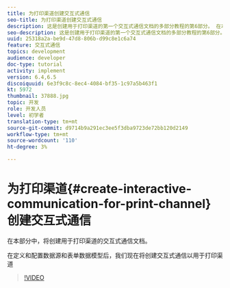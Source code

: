 ```yaml
---
title: 为打印渠道创建交互式通信
seo-title: 为打印渠道创建交互式通信
description: 这是创建用于打印渠道的第一个交互式通信文档的多部分教程的第6部分。 在本部分中，将创建用于打印渠道的交互式通信文档。
seo-description: 这是创建用于打印渠道的第一个交互式通信文档的多部分教程的第6部分。 在本部分中，将创建用于打印渠道的交互式通信文档。
uuid: 25318a2a-be9d-47d8-806b-d99c8e1c6a74
feature: 交互式通信
topics: development
audience: developer
doc-type: tutorial
activity: implement
version: 6.4,6.5
discoiquuid: 6e3f9c8c-8ec4-4084-bf35-1c97a5b463f1
kt: 5972
thumbnail: 37888.jpg
topic: 开发
role: 开发人员
level: 初学者
translation-type: tm+mt
source-git-commit: d9714b9a291ec3ee5f3dba9723de72bb120d2149
workflow-type: tm+mt
source-wordcount: '110'
ht-degree: 3%

---
```



# 为打印渠道{#create-interactive-communication-for-print-channel}创建交互式通信

在本部分中，将创建用于打印渠道的交互式通信文档。

在定义和配置数据源和表单数据模型后，我们现在将创建交互式通信以用于打印渠道

>[!VIDEO](https://video.tv.adobe.com/v/37888/?quality=9)
